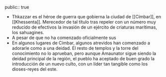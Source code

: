 public:: true

- Thkazzar es el héroe de guerra que gobierna la ciudad de [[Címbar]], en [[Khessenta]]. Merecedor de tal título tras repeler con un número muy reducido de efectivos la invasión de un ejército de criaturas marítimas, los sahuagines.
- A pesar de que no ha comenzado oficialmente sus
- En algunos lugares de Címbar, algunos atrevidos han comenzado a adorarle como a una deidad. El resto de templos y la torre del conocimiento no lo aprueban, pero aunque Amaunator sigue siendo la deidad principal de la región, el pueblo ha aceptado de buen grado la introducción de un nuevo culto, con un líder tan tangible como los dioses-reyes del este.